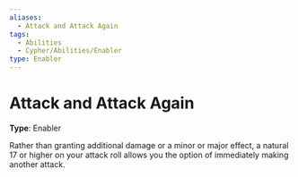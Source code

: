 ```yaml
---
aliases:
  - Attack and Attack Again
tags:
  - Abilities
  - Cypher/Abilities/Enabler
type: Enabler
---
```


# Attack and Attack Again

**Type**: Enabler

Rather than granting additional damage or a minor or major effect, a natural 17 or higher on your attack roll allows you the option of immediately making another attack.

